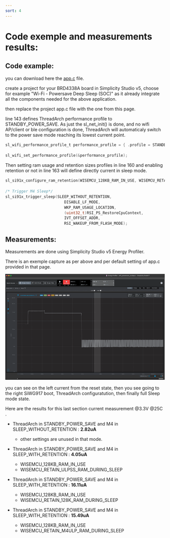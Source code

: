 ```yaml
---
sort: 4
---
```


# Code exemple and measurements results:

## Code example:

you can download here the <a href="./images/app.c" download>app.c</a> file.

create a project for your BRD4338A board in Simplicity Studio v5, choose for example "Wi-Fi - Powersave Deep Sleep (SOC)" as it already integrate all the components needed for the above application.

then replace the project app.c file with the one from this page.

line 143 defines ThreadArch performance profile to STANDBY_POWER_SAVE. As just the sl_net_init() is done, and no wifi AP/client or ble configuration is done, ThreadArch will automaticaly switch to the power save mode reaching its lowest current point.

```c
sl_wifi_performance_profile_t performance_profile = { .profile = STANDBY_POWER_SAVE };

sl_wifi_set_performance_profile(&performance_profile);
```
Then setting ram usage and retention sizes profiles in line 160 and enabling retention or not in line 163 will define directly current in sleep mode.

```c
sl_si91x_configure_ram_retention(WISEMCU_128KB_RAM_IN_USE, WISEMCU_RETAIN_DEFAULT_RAM_DURING_SLEEP);

/* Trigger M4 Sleep*/
sl_si91x_trigger_sleep(SLEEP_WITHOUT_RETENTION,
                          DISABLE_LF_MODE,
                          WKP_RAM_USAGE_LOCATION,
                          (uint32_t)RSI_PS_RestoreCpuContext,
                          IVT_OFFSET_ADDR,
                          RSI_WAKEUP_FROM_FLASH_MODE);
```
## Measurements:

Measurements are done using Simplicity Studio v5 Energy Profiler.  

There is an exemple capture as per above and per default setting of app.c provided in that page.

<img src="./images/capture no retention.png" alt="SiWG917 Block Diagram" width="1024" class="center">    

you can see on the left current from the reset state, then you see going to the right SiWG917 boot, ThreadArch configuratution, then finally full Sleep mode state.

Here are the results for this last section current measurement @3.3V @25C .

* ThreadArch in STANDBY_POWER_SAVE and M4 in SLEEP_WITHOUT_RETENTION : **2.82uA**
    * other settings are unused in that mode.

* ThreadArch in STANDBY_POWER_SAVE and M4 in SLEEP_WITH_RETENTION : **4.05uA**
    * WISEMCU_128KB_RAM_IN_USE
    * WISEMCU_RETAIN_ULPSS_RAM_DURING_SLEEP

* ThreadArch in STANDBY_POWER_SAVE and M4 in SLEEP_WITH_RETENTION : **16.11uA**
    * WISEMCU_128KB_RAM_IN_USE
    * WISEMCU_RETAIN_128K_RAM_DURING_SLEEP

* ThreadArch in STANDBY_POWER_SAVE and M4 in SLEEP_WITH_RETENTION : **15.49uA**
    * WISEMCU_128KB_RAM_IN_USE
    * WISEMCU_RETAIN_M4ULP_RAM_DURING_SLEEP
